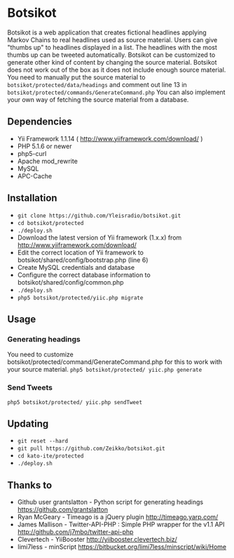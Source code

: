 # Botsikot
Botsikot is a web application that creates fictional headlines applying Markov Chains to real headlines used as source material.
Users can give "thumbs up" to headlines displayed in a list.
The headlines with the most thumbs up can be tweeted automatically.
Botsikot can be customized to generate other kind of content by changing the source material.
Botsikot does not work out of the box as it does not include enough source material.
You need to manually put the source material to `botsikot/protected/data/headings` and comment out line 13 in `botsikot/protected/commands/GenerateCommand.php`
You can also implement your own way of fetching the source material from a database.

## Dependencies
- Yii Framework 1.1.14 ( http://www.yiiframework.com/download/ )
- PHP 5.1.6 or newer
- php5-curl
- Apache mod_rewrite
- MySQL
- APC-Cache

## Installation
- `git clone https://github.com/Yleisradio/botsikot.git`
- `cd botsikot/protected`
- `./deploy.sh`
- Download the latest version of Yii framework (1.x.x) from http://www.yiiframework.com/download/
- Edit the correct location of Yii framework to botsikot/shared/config/bootstrap.php (line 6)
- Create MySQL credentials and database
- Configure the correct database information to botsikot/shared/config/common.php
- `./deploy.sh`
- `php5 botsikot/protected/yiic.php migrate`

## Usage

### Generating headings
You need to customize botsikot/protected/command/GenerateCommand.php for this to work with your source material.
`php5 botsikot/protected/ yiic.php generate`

### Send Tweets
`php5 botsikot/protected/ yiic.php sendTweet`

## Updating
- `git reset --hard`
- `git pull https://github.com/Zeikko/botsikot.git`
- `cd kato-ite/protected`
- `./deploy.sh`

## Thanks to
- Github user grantslatton - Python script for generating headings https://github.com/grantslatton
- Ryan McGeary - Timeago is a jQuery plugin http://timeago.yarp.com/
- James Mallison - Twitter-API-PHP : Simple PHP wrapper for the v1.1 API http://github.com/j7mbo/twitter-api-php
- Clevertech - YiiBooster http://yiibooster.clevertech.biz/
- limi7less - minScript https://bitbucket.org/limi7less/minscript/wiki/Home

